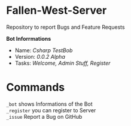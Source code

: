 # Fallen-West-Server
Repository to report Bugs and Feature Requests

**Bot Inforrmations**
- Name: *Csharp TestBob*
- Version: *0.0.2 Alpha*
- Tasks: *Welcome, Admin Stuff, Register*

<h1>Commands</h1>
  <code>_bot</code> shows Informations of the Bot
  </br>
  <code>_register</code> you can register to Server
  </br>
  <code>_issue</code> Report a Bug on GitHub
